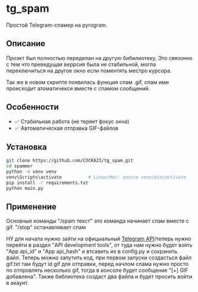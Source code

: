 # tg_spam  
Простой Telegram-спамер на pyrogram.

## Описание
Проэкт был полностью переделан на другую бибилиотеку, Это связонно с тем что
преведущая веррсия была не стабильной, могла переключиться на другое окно если 
поментять местро курсора.

Так же в новом скрипте появилась функция спам .gif, спам ими происходит 
атоматичекси вместе с спамом сообщений.  

## Особенности
- ✅ Стабильная работа (не теряет фокус окна)
- ✅ Автоматическая отправка GIF-файлов

## Установка
```bash
git clone https://github.com/COCKA23/tg_spam.git
cd spammer
python -m venv venv
venv\Scripts\activate          # Linux/Mac: source venv/bin/activate
pip install -r requirements.txt
python main.py
```

## Применение
Основные команды "/spam текст" это команда начинает спам вместе с gif. 
"/stop" останавливает спам 

НУ для начала нужно зайти на офицыальный [Telegram API](https://my.telegram.org)/теперь нужно перейти в раздел "API development tools", от туда нам нужно будет
взять "App api_id" и "App api_hash" и втсавить их в config.py и сохранить
файл. Теперь можно запутить код, при первом запуски создасться файл 
gif.txt там будут id gif для отправки, перед начлом спама нужно просто по
отпровлять несколько gif, тогда в консоле будет сообщение "[+] GIF добавлена".
Также библиотека создаст два файла и будет просить войти в акаунт.

